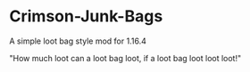 # Crimson-Junk-Bags

A simple loot bag style mod for 1.16.4

"How much loot can a loot bag loot, if a loot bag loot loot loot!"
